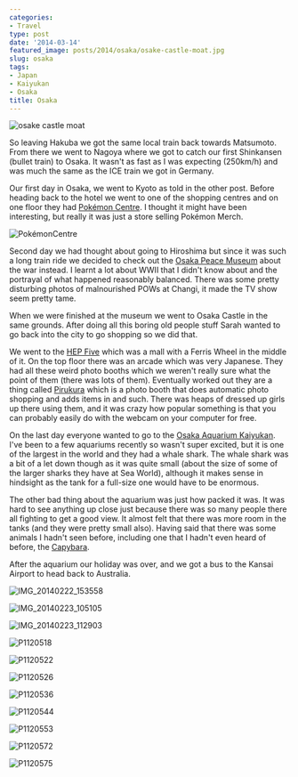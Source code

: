 ```yaml
---
categories:
- Travel
type: post
date: '2014-03-14'
featured_image: posts/2014/osaka/osake-castle-moat.jpg
slug: osaka
tags:
- Japan
- Kaiyukan
- Osaka
title: Osaka
---
```


![osake castle moat](osake-castle-moat.jpg)

So leaving Hakuba we got the same local train back towards Matsumoto. From there we went to Nagoya where we got to catch our first Shinkansen (bullet train) to Osaka. It wasn't as fast as I was expecting (250km/h) and was much the same as the ICE train we got in Germany.

Our first day in Osaka, we went to Kyoto as told in the other post. Before heading back to the hotel we went to one of the shopping centres and on one floor they had [Pokémon Centre](http://www.pokemon.co.jp/gp/pokecen/osaka/). I thought it might have been interesting, but really it was just a store selling Pokémon Merch.

![PokémonCentre](pokecentre.jpg "PokémonCentre")

Second day we had thought about going to Hiroshima but since it was such a long train ride we decided to check out the [Osaka Peace Museum](http://www.peace-osaka.or.jp/) about the war instead. I learnt a lot about WWII that I didn't know about and the portrayal of what happened reasonably balanced. There was some pretty disturbing photos of malnourished POWs at Changi, it made the TV show seem pretty tame.

When we were finished at the museum we went to Osaka Castle in the same grounds. After doing all this boring old people stuff Sarah wanted to go back into the city to go shopping so we did that.

We went to the [HEP Five](http://en.wikipedia.org/wiki/HEP_Five) which was a mall with a Ferris Wheel in the middle of it. On the top floor there was an arcade which was very Japanese. They had all these weird photo booths which we weren't really sure what the point of them (there was lots of them). Eventually worked out they are a thing called [Pirukura](http://en.wikipedia.org/wiki/Photo_booth#Purikura) which is a photo booth that does automatic photo shopping and adds items in and such. There was heaps of dressed up girls up there using them, and it was crazy how popular something is that you can probably easily do with the webcam on your computer for free.

On the last day everyone wanted to go to the [Osaka Aquarium Kaiyukan](http://www.kaiyukan.com/language/eng/index.htm). I've been to a few aquariums recently so wasn't super excited, but it is one of the largest in the world and they had a whale shark. The whale shark was a bit of a let down though as it was quite small (about the size of some of the larger sharks they have at Sea World), although it makes sense in hindsight as the tank for a full-size one would have to be enormous.

The other bad thing about the aquarium was just how packed it was. It was hard to see anything up close just because there was so many people there all fighting to get a good view. It almost felt that there was more room in the tanks (and they were pretty small also). Having said that there was some animals I hadn't seen before, including one that I hadn't even heard of before, the [Capybara](http://en.wikipedia.org/wiki/Capybara).

After the aquarium our holiday was over, and we got a bus to the Kansai Airport to head back to Australia.

![IMG_20140222_153558](img_20140222_153558.jpg)

![IMG_20140223_105105](img_20140223_105105.jpg)

![IMG_20140223_112903](img_20140223_112903.jpg)

![P1120518](p1120518.jpg)

![P1120522](p1120522.jpg)

![P1120526](p1120526.jpg)

![P1120536](p1120536.jpg)

![P1120544](p1120544.jpg)

![P1120553](p1120553.jpg)

![P1120572](p1120572.jpg)

![P1120575](p1120575.jpg)